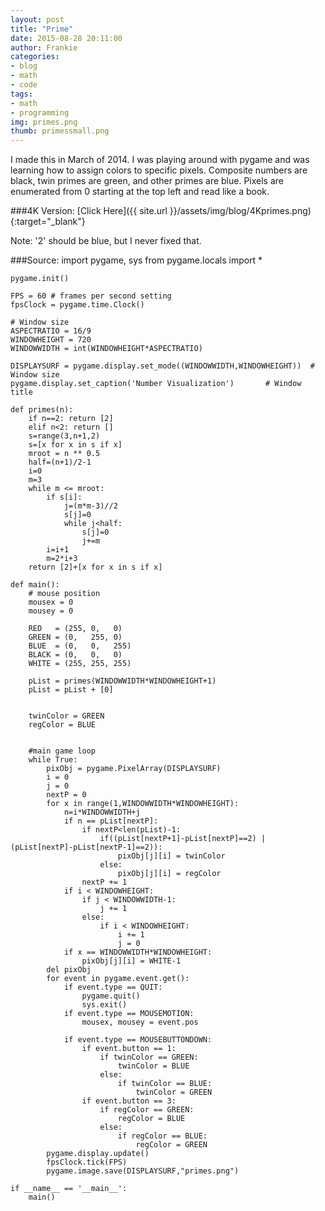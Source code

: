 ```yaml
---
layout: post
title: "Prime"
date: 2015-08-28 20:11:00
author: Frankie
categories:
- blog 
- math
- code
tags:
- math
- programming
img: primes.png
thumb: primessmall.png
---
```

I made this in March of 2014. I was playing around with pygame and was learning how to assign colors to specific pixels. 
Composite numbers are black, twin primes are green, and other primes are blue. Pixels are enumerated from 0 starting at the top left and read like a book.

###4K Version: [Click Here]({{ site.url }}/assets/img/blog/4Kprimes.png){:target="_blank"}

Note: '2' should be blue, but I never fixed that.

###Source:
	import pygame, sys
	from pygame.locals import *

	pygame.init()

	FPS = 60 # frames per second setting
	fpsClock = pygame.time.Clock()

	# Window size
	ASPECTRATIO = 16/9
	WINDOWHEIGHT = 720
	WINDOWWIDTH = int(WINDOWHEIGHT*ASPECTRATIO)

	DISPLAYSURF = pygame.display.set_mode((WINDOWWIDTH,WINDOWHEIGHT))  # Window size
	pygame.display.set_caption('Number Visualization')       # Window title

	def primes(n): 
		if n==2: return [2]
		elif n<2: return []
		s=range(3,n+1,2)
		s=[x for x in s if x]
		mroot = n ** 0.5
		half=(n+1)/2-1
		i=0
		m=3
		while m <= mroot:
			if s[i]:
				j=(m*m-3)//2
				s[j]=0
				while j<half:
					s[j]=0
					j+=m
			i=i+1
			m=2*i+3
		return [2]+[x for x in s if x]

	def main():
		# mouse position
		mousex = 0
		mousey = 0

		RED   = (255, 0,   0)
		GREEN = (0,   255, 0)
		BLUE  = (0,   0,   255)
		BLACK = (0,   0,   0)
		WHITE = (255, 255, 255)

		pList = primes(WINDOWWIDTH*WINDOWHEIGHT+1)
		pList = pList + [0]


		twinColor = GREEN
		regColor = BLUE


		#main game loop
		while True:
			pixObj = pygame.PixelArray(DISPLAYSURF)
			i = 0
			j = 0
			nextP = 0
			for x in range(1,WINDOWWIDTH*WINDOWHEIGHT):
				n=i*WINDOWWIDTH+j
				if n == pList[nextP]:
					if nextP<len(pList)-1:
						if((pList[nextP+1]-pList[nextP]==2) | (pList[nextP]-pList[nextP-1]==2)):
							pixObj[j][i] = twinColor
						else:
							pixObj[j][i] = regColor
					nextP += 1
				if i < WINDOWHEIGHT:
					if j < WINDOWWIDTH-1:
						j += 1
					else:
						if i < WINDOWHEIGHT:
							i += 1
							j = 0
				if x == WINDOWWIDTH*WINDOWHEIGHT:
					pixObj[j][i] = WHITE-1
			del pixObj
			for event in pygame.event.get():
				if event.type == QUIT:
					pygame.quit()
					sys.exit()
				if event.type == MOUSEMOTION:
					mousex, mousey = event.pos
					
				if event.type == MOUSEBUTTONDOWN:
					if event.button == 1:
						if twinColor == GREEN:
							twinColor = BLUE
						else:
							if twinColor == BLUE:
								twinColor = GREEN
					if event.button == 3:
						if regColor == GREEN:
							regColor = BLUE
						else:
							if regColor == BLUE:
								regColor = GREEN
			pygame.display.update()
			fpsClock.tick(FPS)
			pygame.image.save(DISPLAYSURF,"primes.png")

	if __name__ == '__main__':
		main()
